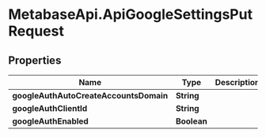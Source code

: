 # MetabaseApi.ApiGoogleSettingsPutRequest

## Properties

Name | Type | Description | Notes
------------ | ------------- | ------------- | -------------
**googleAuthAutoCreateAccountsDomain** | **String** |  | [optional] 
**googleAuthClientId** | **String** |  | [optional] 
**googleAuthEnabled** | **Boolean** |  | [optional] 


